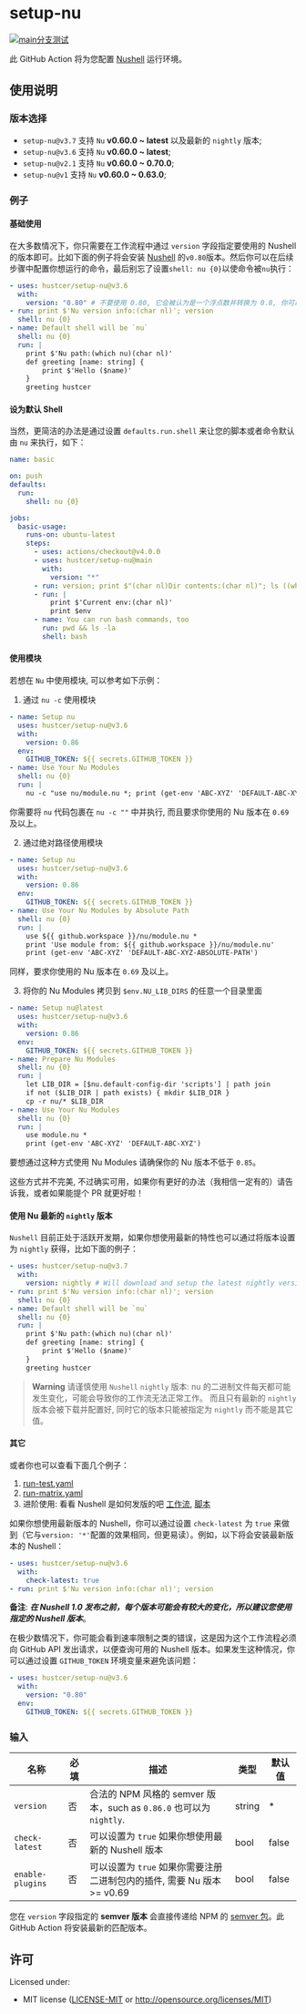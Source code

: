 # setup-nu

[![`main`分支测试](https://github.com/hustcer/setup-nu/actions/workflows/latest-matrix.yaml/badge.svg)](https://github.com/hustcer/setup-nu/actions/workflows/latest-matrix.yaml)

此 GitHub Action 将为您配置 [Nushell](https://github.com/nushell/nushell) 运行环境。

## 使用说明

### 版本选择

- `setup-nu@v3.7` 支持 `Nu` **v0.60.0 ~ latest** 以及最新的 `nightly` 版本;
- `setup-nu@v3.6` 支持 `Nu` **v0.60.0 ~ latest**;
- `setup-nu@v2.1` 支持 `Nu` **v0.60.0 ~ 0.70.0**;
- `setup-nu@v1` 支持 `Nu` **v0.60.0 ~ 0.63.0**;

### 例子

#### 基础使用

在大多数情况下，你只需要在工作流程中通过 `version` 字段指定要使用的 Nushell 的版本即可。比如下面的例子将会安装 [Nushell](https://github.com/nushell/nushell) 的`v0.80`版本。然后你可以在后续步骤中配置你想运行的命令，最后别忘了设置`shell: nu {0}`以使命令被`nu`执行：

```yaml
- uses: hustcer/setup-nu@v3.6
  with:
    version: "0.80" # 不要使用 0.80, 它会被认为是一个浮点数并转换为 0.8, 你可以使用 v0.80/0.80.0 或者 '0.80'(加了引号变成字符串)
- run: print $'Nu version info:(char nl)'; version
  shell: nu {0}
- name: Default shell will be `nu`
  shell: nu {0}
  run: |
    print $'Nu path:(which nu)(char nl)'
    def greeting [name: string] {
        print $'Hello ($name)'
    }
    greeting hustcer
```

#### 设为默认 Shell

当然，更简洁的办法是通过设置 `defaults.run.shell` 来让您的脚本或者命令默认由 `nu` 来执行，如下：

```yaml
name: basic

on: push
defaults:
  run:
    shell: nu {0}

jobs:
  basic-usage:
    runs-on: ubuntu-latest
    steps:
      - uses: actions/checkout@v4.0.0
      - uses: hustcer/setup-nu@main
        with:
          version: "*"
      - run: version; print $"(char nl)Dir contents:(char nl)"; ls ((which nu).path.0 | path dirname)
      - run: |
          print $'Current env:(char nl)'
          print $env
      - name: You can run bash commands, too
        run: pwd && ls -la
        shell: bash
```

#### 使用模块

若想在 `Nu` 中使用模块, 可以参考如下示例：

1. 通过 `nu -c` 使用模块

```yaml
- name: Setup nu
  uses: hustcer/setup-nu@v3.6
  with:
    version: 0.86
  env:
    GITHUB_TOKEN: ${{ secrets.GITHUB_TOKEN }}
- name: Use Your Nu Modules
  shell: nu {0}
  run: |
    nu -c "use nu/module.nu *; print (get-env 'ABC-XYZ' 'DEFAULT-ABC-XYZ')"
```

你需要将 `nu` 代码包裹在 `nu -c ""` 中并执行, 而且要求你使用的 Nu 版本在 `0.69` 及以上。

2. 通过绝对路径使用模块

```yaml
- name: Setup nu
  uses: hustcer/setup-nu@v3.6
  with:
    version: 0.86
  env:
    GITHUB_TOKEN: ${{ secrets.GITHUB_TOKEN }}
- name: Use Your Nu Modules by Absolute Path
  shell: nu {0}
  run: |
    use ${{ github.workspace }}/nu/module.nu *
    print 'Use module from: ${{ github.workspace }}/nu/module.nu'
    print (get-env 'ABC-XYZ' 'DEFAULT-ABC-XYZ-ABSOLUTE-PATH')
```

同样，要求你使用的 Nu 版本在 `0.69` 及以上。

3. 将你的 Nu Modules 拷贝到 `$env.NU_LIB_DIRS` 的任意一个目录里面

```yaml
- name: Setup nu@latest
  uses: hustcer/setup-nu@v3.6
  with:
    version: 0.86
  env:
    GITHUB_TOKEN: ${{ secrets.GITHUB_TOKEN }}
- name: Prepare Nu Modules
  shell: nu {0}
  run: |
    let LIB_DIR = [$nu.default-config-dir 'scripts'] | path join
    if not ($LIB_DIR | path exists) { mkdir $LIB_DIR }
    cp -r nu/* $LIB_DIR
- name: Use Your Nu Modules
  shell: nu {0}
  run: |
    use module.nu *
    print (get-env 'ABC-XYZ' 'DEFAULT-ABC-XYZ')
```

要想通过这种方式使用 Nu Modules 请确保你的 Nu 版本不低于 `0.85`。

这些方式并不完美, 不过确实可用，如果你有更好的办法（我相信一定有的）请告诉我，或者如果能提个 PR 就更好啦！

#### 使用 Nu 最新的 `nightly` 版本

`Nushell` 目前正处于活跃开发期，如果你想使用最新的特性也可以通过将版本设置为 `nightly` 获得，比如下面的例子：

```yaml
- uses: hustcer/setup-nu@v3.7
  with:
    version: nightly # Will download and setup the latest nightly version of Nushell
- run: print $'Nu version info:(char nl)'; version
  shell: nu {0}
- name: Default shell will be `nu`
  shell: nu {0}
  run: |
    print $'Nu path:(which nu)(char nl)'
    def greeting [name: string] {
        print $'Hello ($name)'
    }
    greeting hustcer
```

> **Warning**
> 请谨慎使用 `Nushell` `nightly` 版本: nu 的二进制文件每天都可能发生变化，可能会导致你的工作流无法正常工作。
> 而且只有最新的 `nightly` 版本会被下载并配置好, 同时它的版本只能被指定为 `nightly` 而不能是其它值。

#### 其它

或者你也可以查看下面几个例子：

1. [run-test.yaml](https://github.com/hustcer/setup-nu/blob/main/.github/workflows/run-test.yaml)
2. [run-matrix.yaml](https://github.com/hustcer/setup-nu/blob/main/.github/workflows/latest-matrix.yaml)
3. 进阶使用: 看看 Nushell 是如何发版的吧 [工作流](https://github.com/nushell/nushell/blob/main/.github/workflows/release.yml), [脚本](https://github.com/nushell/nushell/blob/main/.github/workflows/release-pkg.nu)

如果你想使用最新版本的 Nushell，你可以通过设置 `check-latest` 为 `true` 来做到（它与`version: '*'`配置的效果相同，但更易读）。例如，以下将会安装最新版本的 Nushell：

```yaml
- uses: hustcer/setup-nu@v3.6
  with:
    check-latest: true
- run: print $'Nu version info:(char nl)'; version
```

**备注**: **_在 Nushell 1.0 发布之前，每个版本可能会有较大的变化，所以建议您使用指定的 Nushell 版本_**。

在极少数情况下，你可能会看到速率限制之类的错误，这是因为这个工作流程必须向 GitHub API 发出请求，以便查询可用的 Nushell 版本。如果发生这种情况，你可以通过设置 `GITHUB_TOKEN` 环境变量来避免该问题：

```yaml
- uses: hustcer/setup-nu@v3.6
  with:
    version: "0.80"
  env:
    GITHUB_TOKEN: ${{ secrets.GITHUB_TOKEN }}
```

### 输入

| 名称             | 必填 | 描述                                                                    | 类型   | 默认值 |
| ---------------- | ---- | ----------------------------------------------------------------------- | ------ | ------ |
| `version`        | 否   | 合法的 NPM 风格的 semver 版本，such as `0.86.0` 也可以为`nightly`.      | string | \*     |
| `check-latest`   | 否   | 可以设置为 `true` 如果你想使用最新的 Nushell 版本                       | bool   | false  |
| `enable-plugins` | 否   | 可以设置为 `true` 如果你需要注册二进制包内的插件, 需要 Nu 版本 >= v0.69 | bool   | false  |

您在 `version` 字段指定的 **semver 版本** 会直接传递给 NPM 的 [semver 包](https://www.npmjs.com/package/semver)。此 GitHub Action 将安装最新的匹配版本。

## 许可

Licensed under:

- MIT license ([LICENSE-MIT](LICENSE-MIT) or http://opensource.org/licenses/MIT)
